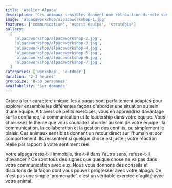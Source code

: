 ```yaml
---
title: 'Atelier Alpaca'
description: 'Ces animaux sensibles donnent une rétroaction directe sur l’homme et comment il se comporte'
image: 'alpacaworkshop/alpacaworkshop-1.jpg'
features: ['communication', 'esprit équipe', 'stratégie']
gallery:
  [
    'alpacaworkshop/alpacaworkshop-2.jpg',
    'alpacaworkshop/alpacaworkshop-3.jpg',
    'alpacaworkshop/alpacaworkshop-4.jpg',
    'alpacaworkshop/alpacaworkshop-5.jpg',
    'alpacaworkshop/alpacaworkshop-6.jpg',
    'alpacaworkshop/alpacaworkshop-7.jpg',
  ]
categories: ['workshop', 'outdoor']
duration: '2-3 heures'
groupSize: '8-50 personnes'
availability: 'Sur demande'
---
```


Grâce à leur caractère unique, les alpagas sont parfaitement adaptés pour explorer ensemble les différentes façons d'aborder une situation au sein d'une équipe.
À travers de petits exercices, vous en apprendrez davantage sur la confiance, la communication et le leadership dans votre équipe. Vous choisissez le thème que vous souhaitez aborder au sein de votre équipe : la communication, la collaboration et la gestion des conflits, ou simplement le plaisir. Ces animaux sensibles donnent un retour direct sur l'humain et son comportement. Ils ressentent si quelque chose est juste ; votre réaction réelle par rapport à votre sentiment réel.

Votre alpaga reste-t-il immobile, tire-t-il dans l'autre sens, refuse-t-il d'avancer ? Ce sont tous des signes que quelque chose ne va pas dans votre communication avec eux. Nous vous donnons des conseils et discutons de la façon dont vous pouvez progresser avec votre alpaga. Ce n'est pas une simple 'promenade', c'est un véritable exercice d'agilité avec votre animal.
